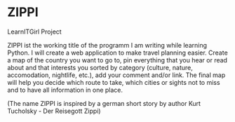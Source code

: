 ZIPPI
=====

LearnITGirl Project 

ZIPPI ist the working title of the programm I am writing while learning Python. I will create a web application to make travel planning easier. Create a map of the country you want to go to, pin everything that you hear or read about and that interests you sorted by category (culture, nature, accomodation, nightlife, etc.), add your comment and/or link. The final map will help you decide which route to take, which cities or sights not to miss and to have all information in one place. 

(The name ZIPPI is inspired by a german short story by author Kurt Tucholsky - Der Reisegott Zippi)  
